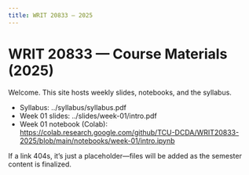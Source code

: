 ```yaml
---
title: WRIT 20833 — 2025
---
```


# WRIT 20833 — Course Materials (2025)

Welcome. This site hosts weekly slides, notebooks, and the syllabus.

- Syllabus: ../syllabus/syllabus.pdf
- Week 01 slides: ../slides/week-01/intro.pdf
- Week 01 notebook (Colab): https://colab.research.google.com/github/TCU-DCDA/WRIT20833-2025/blob/main/notebooks/week-01/intro.ipynb

If a link 404s, it’s just a placeholder—files will be added as the semester content is finalized.

